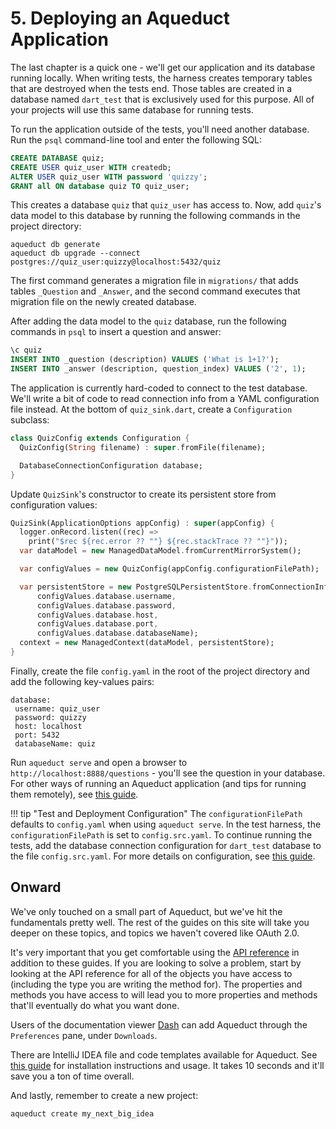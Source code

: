 # 5. Deploying an Aqueduct Application

The last chapter is a quick one - we'll get our application and its database running locally. When writing tests, the harness creates temporary tables that are destroyed when the tests end. Those tables are created in a database named `dart_test` that is exclusively used for this purpose. All of your projects will use this same database for running tests.

To run the application outside of the tests, you'll need another database. Run the `psql` command-line tool and enter the following SQL:

```sql
CREATE DATABASE quiz;
CREATE USER quiz_user WITH createdb;
ALTER USER quiz_user WITH password 'quizzy';
GRANT all ON database quiz TO quiz_user;
```

This creates a database `quiz` that `quiz_user` has access to. Now, add `quiz`'s data model to this database by running the following commands in the project directory:

```
aqueduct db generate
aqueduct db upgrade --connect postgres://quiz_user:quizzy@localhost:5432/quiz
```

The first command generates a migration file in `migrations/` that adds tables `_Question` and `_Answer`, and the second command executes that migration file on the newly created database.


After adding the data model to the `quiz` database, run the following commands in `psql` to insert a question and answer:

```sql
\c quiz
INSERT INTO _question (description) VALUES ('What is 1+1?');
INSERT INTO _answer (description, question_index) VALUES ('2', 1);
```

The application is currently hard-coded to connect to the test database. We'll write a bit of code to read connection info from a YAML configuration file instead. At the bottom of `quiz_sink.dart`, create a `Configuration` subclass:

```dart
class QuizConfig extends Configuration {
  QuizConfig(String filename) : super.fromFile(filename);

  DatabaseConnectionConfiguration database;
}
```

Update `QuizSink`'s constructor to create its persistent store from configuration values:

```dart
QuizSink(ApplicationOptions appConfig) : super(appConfig) {
  logger.onRecord.listen((rec) =>
    print("$rec ${rec.error ?? ""} ${rec.stackTrace ?? ""}"));
  var dataModel = new ManagedDataModel.fromCurrentMirrorSystem();

  var configValues = new QuizConfig(appConfig.configurationFilePath);

  var persistentStore = new PostgreSQLPersistentStore.fromConnectionInfo(
      configValues.database.username,
      configValues.database.password,
      configValues.database.host,
      configValues.database.port,
      configValues.database.databaseName);
  context = new ManagedContext(dataModel, persistentStore);
}
```

Finally, create the file `config.yaml` in the root of the project directory and add the following key-values pairs:

```
database:
 username: quiz_user
 password: quizzy
 host: localhost
 port: 5432
 databaseName: quiz
```

Run `aqueduct serve` and open a browser to `http://localhost:8888/questions` - you'll see the question in your database. For other ways of running an Aqueduct application (and tips for running them remotely), see [this guide](../deploy/index.md).

!!! tip "Test and Deployment Configuration"
    The `configurationFilePath` defaults to `config.yaml` when using `aqueduct serve`. In the test harness, the `configurationFilePath` is set to `config.src.yaml`. To continue running the tests, add the database connection configuration for `dart_test` database to the file `config.src.yaml`. For more details on configuration, see [this guide](../http/configure.md).

## Onward

We've only touched on a small part of Aqueduct, but we've hit the fundamentals pretty well. The rest of the guides on this site will take you deeper on these topics, and topics we haven't covered like OAuth 2.0.

It's very important that you get comfortable using the [API reference](https://pub.dev/documentation/aqueduct/latest/) in addition to these guides. If you are looking to solve a problem, start by looking at the API reference for all of the objects you have access to (including the type you are writing the method for). The properties and methods you have access to will lead you to more properties and methods that'll eventually do what you want done.

Users of the documentation viewer [Dash](https://kapeli.com/dash) can add Aqueduct through the `Preferences` pane, under `Downloads`.

There are IntelliJ IDEA file and code templates available for Aqueduct. See [this guide](../intellij.md) for installation instructions and usage. It takes 10 seconds and it'll save you a ton of time overall.

And lastly, remember to create a new project:

```
aqueduct create my_next_big_idea
```
